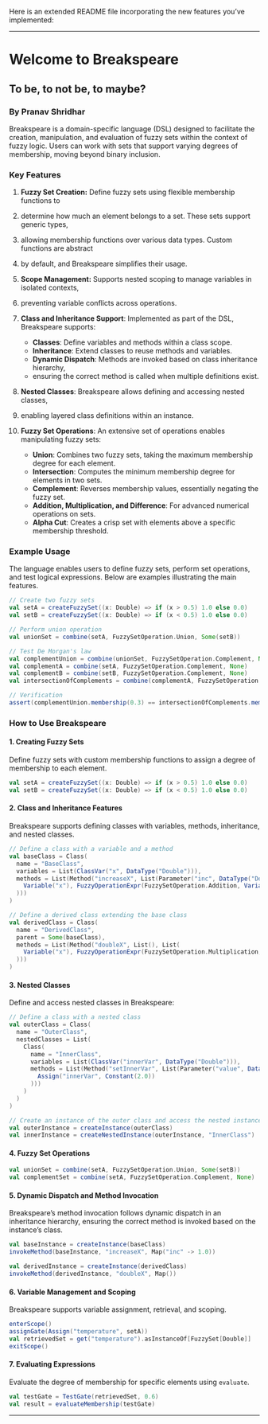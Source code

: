Here is an extended README file incorporating the new features you’ve implemented:

---

# Welcome to Breakspeare
## To be, to not be, to maybe?
### By Pranav Shridhar

Breakspeare is a domain-specific language (DSL) designed to facilitate the 
creation, manipulation, and evaluation of fuzzy sets within the context of 
fuzzy logic. Users can work with sets that support varying degrees of membership,
moving beyond binary inclusion.

### **Key Features**

1. **Fuzzy Set Creation:** Define fuzzy sets using flexible membership functions to 
2. determine how much an element belongs to a set. These sets support generic types, 
3. allowing membership functions over various data types. Custom functions are abstract 
4. by default, and Breakspeare simplifies their usage.

2. **Scope Management:** Supports nested scoping to manage variables in isolated contexts, 
3. preventing variable conflicts across operations.

3. **Class and Inheritance Support**: Implemented as part of the DSL, Breakspeare supports:
    - **Classes**: Define variables and methods within a class scope.
    - **Inheritance**: Extend classes to reuse methods and variables.
    - **Dynamic Dispatch**: Methods are invoked based on class inheritance hierarchy, 
    - ensuring the correct method is called when multiple definitions exist.

4. **Nested Classes**: Breakspeare allows defining and accessing nested classes, 
5. enabling layered class definitions within an instance.

5. **Fuzzy Set Operations**: An extensive set of operations enables manipulating fuzzy sets:
    - **Union**: Combines two fuzzy sets, taking the maximum membership degree for each element.
    - **Intersection**: Computes the minimum membership degree for elements in two sets.
    - **Complement**: Reverses membership values, essentially negating the fuzzy set.
    - **Addition, Multiplication, and Difference**: For advanced numerical operations on sets.
    - **Alpha Cut**: Creates a crisp set with elements above a specific membership threshold.

### **Example Usage**

The language enables users to define fuzzy sets, perform set operations, and test logical expressions. 
Below are examples illustrating the main features.

```scala
// Create two fuzzy sets
val setA = createFuzzySet((x: Double) => if (x > 0.5) 1.0 else 0.0)
val setB = createFuzzySet((x: Double) => if (x < 0.5) 1.0 else 0.0)

// Perform union operation
val unionSet = combine(setA, FuzzySetOperation.Union, Some(setB))

// Test De Morgan's law
val complementUnion = combine(unionSet, FuzzySetOperation.Complement, None)
val complementA = combine(setA, FuzzySetOperation.Complement, None)
val complementB = combine(setB, FuzzySetOperation.Complement, None)
val intersectionOfComplements = combine(complementA, FuzzySetOperation.Intersection, Some(complementB))

// Verification
assert(complementUnion.membership(0.3) == intersectionOfComplements.membership(0.3))
```

### **How to Use Breakspeare**

#### **1. Creating Fuzzy Sets**

Define fuzzy sets with custom membership functions to assign a degree of membership to each element.

```scala
val setA = createFuzzySet((x: Double) => if (x > 0.5) 1.0 else 0.0)
val setB = createFuzzySet((x: Double) => if (x < 0.5) 1.0 else 0.0)
```

#### **2. Class and Inheritance Features**

Breakspeare supports defining classes with variables, methods, inheritance, and nested classes.

```scala
// Define a class with a variable and a method
val baseClass = Class(
  name = "BaseClass",
  variables = List(ClassVar("x", DataType("Double"))),
  methods = List(Method("increaseX", List(Parameter("inc", DataType("Double"))), List(
    Variable("x"), FuzzyOperationExpr(FuzzySetOperation.Addition, Variable("x"), Some(Constant(1.0)))
  )))
)

// Define a derived class extending the base class
val derivedClass = Class(
  name = "DerivedClass",
  parent = Some(baseClass),
  methods = List(Method("doubleX", List(), List(
    Variable("x"), FuzzyOperationExpr(FuzzySetOperation.Multiplication, Variable("x"), Some(Constant(2.0)))
  )))
)
```

#### **3. Nested Classes**

Define and access nested classes in Breakspeare:

```scala
// Define a class with a nested class
val outerClass = Class(
  name = "OuterClass",
  nestedClasses = List(
    Class(
      name = "InnerClass",
      variables = List(ClassVar("innerVar", DataType("Double"))),
      methods = List(Method("setInnerVar", List(Parameter("value", DataType("Double"))), List(
        Assign("innerVar", Constant(2.0))
      )))
    )
  )
)

// Create an instance of the outer class and access the nested instance
val outerInstance = createInstance(outerClass)
val innerInstance = createNestedInstance(outerInstance, "InnerClass")
```

#### **4. Fuzzy Set Operations**

```scala
val unionSet = combine(setA, FuzzySetOperation.Union, Some(setB))
val complementSet = combine(setA, FuzzySetOperation.Complement, None)
```

#### **5. Dynamic Dispatch and Method Invocation**

Breakspeare’s method invocation follows dynamic dispatch in an inheritance hierarchy, ensuring the 
correct method is invoked based on the instance’s class.

```scala
val baseInstance = createInstance(baseClass)
invokeMethod(baseInstance, "increaseX", Map("inc" -> 1.0))

val derivedInstance = createInstance(derivedClass)
invokeMethod(derivedInstance, "doubleX", Map())
```

#### **6. Variable Management and Scoping**

Breakspeare supports variable assignment, retrieval, and scoping.

```scala
enterScope()
assignGate(Assign("temperature", setA))
val retrievedSet = get("temperature").asInstanceOf[FuzzySet[Double]]
exitScope()
```

#### **7. Evaluating Expressions**

Evaluate the degree of membership for specific elements using `evaluate`.

```scala
val testGate = TestGate(retrievedSet, 0.6)
val result = evaluateMembership(testGate)
```

---
